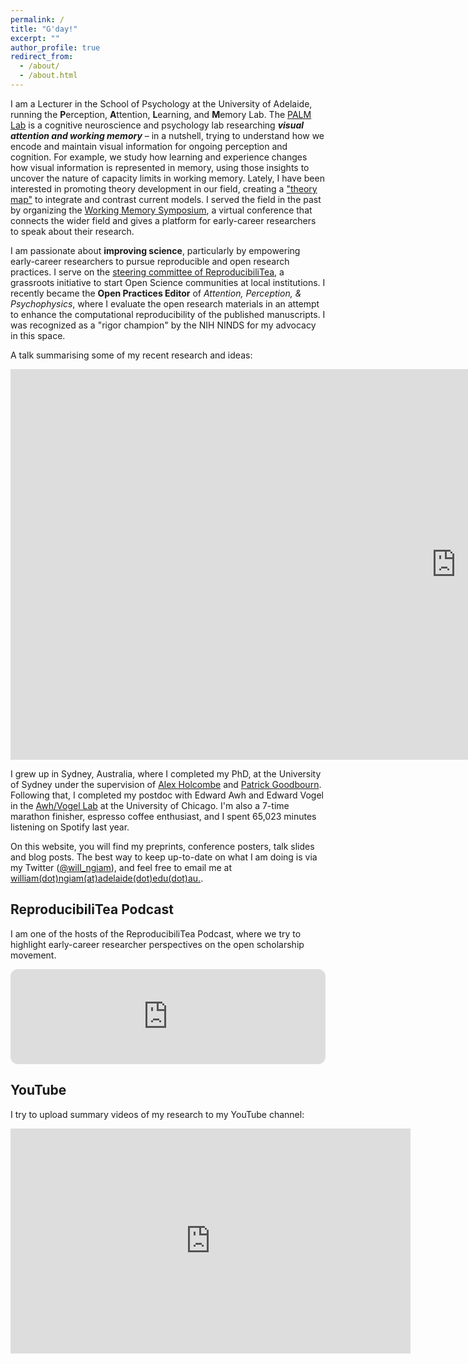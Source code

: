 ```yaml
---
permalink: /
title: "G'day!"
excerpt: ""
author_profile: true
redirect_from: 
  - /about/
  - /about.html
---
```


I am a Lecturer in the School of Psychology at the University of Adelaide, running the **P**erception, **A**ttention, **L**earning, and **M**emory Lab. The [PALM Lab](https://palm-lab.github.io) is a cognitive neuroscience and psychology lab researching **_visual attention and working memory_** – in a nutshell, trying to understand how we encode and maintain visual information for ongoing perception and cognition. For example, we study how learning and experience changes how visual information is represented in memory, using those insights to uncover the nature of capacity limits in working memory. Lately, I have been interested in promoting theory development in our field, creating a <a href="https://williamngiam.github.io/publication/2023_theory_map">"theory map"</a> to integrate and contrast current models. I served the field in the past by organizing the <a href="https://wmsymposium.org">Working Memory Symposium</a>, a virtual conference that connects the wider field and gives a platform for early-career researchers to speak about their research.

I am passionate about **improving science**, particularly by empowering early-career researchers to pursue reproducible and open research practices. I serve on the <a href="https://reproducibilitea.org/jc/2021/01/28/a-new-year,-a-new-reproducibilitea-steering-committee" target="_blank"> steering committee of ReproducibiliTea</a>, a grassroots initiative to start Open Science communities at local institutions. I recently became the **Open Practices Editor** of _Attention, Perception, & Psychophysics_, where I evaluate the open research materials in an attempt to enhance the computational reproducibility of the published manuscripts. I was recognized as a "rigor champion" by the NIH NINDS for my advocacy in this space.

A talk summarising some of my recent research and ideas:

<iframe width="1425" height="625" src="https://www.youtube.com/embed/s8bgDg5W61Y" title="Dr. William Ngiam: Rethinking attention in visual working memory (and its researchers)" frameborder="0" allow="accelerometer; autoplay; clipboard-write; encrypted-media; gyroscope; picture-in-picture; web-share" referrerpolicy="strict-origin-when-cross-origin" allowfullscreen></iframe>

I grew up in Sydney, Australia, where I completed my PhD, at the University of Sydney under the supervision of <a href="http://www.openwetware.org/wiki/Holcombe" target="_blank">Alex Holcombe</a> and <a href="https://psychologicalsciences.unimelb.edu.au/research/msps-research-groups/gbb/gbb-lab" target="_blank">Patrick Goodbourn</a>. Following that, I completed my postdoc with Edward Awh and Edward Vogel in the [Awh/Vogel Lab](https://awhvogellab.com) at the University of Chicago. I'm also a 7-time marathon finisher, espresso coffee enthusiast, and I spent 65,023 minutes listening on Spotify last year.

On this website, you will find my preprints, conference posters, talk slides and blog posts. The best way to keep up-to-date on what I am doing is via my Twitter (<a href="https://www.twitter.com/will_ngiam" target = "_blank">@will_ngiam</a>), and feel free to email me at <a href="mailto:william.ngiam@adelaide.edu.au">william(dot)ngiam(at)adelaide(dot)edu(dot)au.</a>.

## ReproducibiliTea Podcast

I am one of the hosts of the ReproducibiliTea Podcast, where we try to highlight early-career researcher perspectives on the open scholarship movement.

<iframe style="border-radius:12px" src="https://open.spotify.com/embed/episode/2GJINNCIydCMldGdP02dII?utm_source=generator" width="100%" height="152" frameBorder="0" allowfullscreen="" allow="autoplay; clipboard-write; encrypted-media; fullscreen; picture-in-picture" loading="lazy"></iframe>

## YouTube

I try to upload summary videos of my research to my YouTube channel:

<div style="width:640px;height:360px">
<iframe width="640px" height="360px" src="https://www.youtube.com/embed/videoseries?list=PLvEVmzy7-Q_3PeZG_XDmalVO3lFXtjbtk" frameborder="0" allow="accelerometer; autoplay; encrypted-media; gyroscope; picture-in-picture" allowfullscreen></iframe>
</div>
